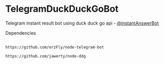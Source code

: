 # TelegramDuckDuckGoBot
Telegram instant result bot using duck duck go api - [@instantAnswerBot](https://telegram.me/instantAnswerBot)

Dependencies

##
`https://github.com/orzFly/node-telegram-bot`

`https://github.com/jawerty/node-ddg`
